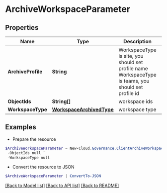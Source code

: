# ArchiveWorkspaceParameter
## Properties

Name | Type | Description | Notes
------------ | ------------- | ------------- | -------------
**ArchiveProfile** | **String** | WorkspaceType is site, you should set profile name  WorkspaceType is teams, you should set profile id | [optional] 
**ObjectIds** | **String[]** | workspace ids | [optional] 
**WorkspaceType** | [**WorkspaceArchivedType**](WorkspaceArchivedType.md) | workspace type | [optional] 

## Examples

- Prepare the resource
```powershell
$ArchiveWorkspaceParameter = New-Cloud.Governance.ClientArchiveWorkspaceParameter  -ArchiveProfile null `
 -ObjectIds null `
 -WorkspaceType null
```

- Convert the resource to JSON
```powershell
$ArchiveWorkspaceParameter | ConvertTo-JSON
```

[[Back to Model list]](../README.md#documentation-for-models) [[Back to API list]](../README.md#documentation-for-api-endpoints) [[Back to README]](../README.md)

